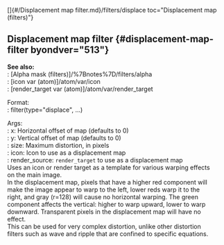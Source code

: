 []{#/Displacement map filter.md}/filters/displace toc="Displacement map (filters)"}    
## Displacement map filter {#displacement-map-filter byondver="513"}    
**See also:**    
:   [Alpha mask (filters)]/%7Bnotes%7D/filters/alpha    
:   [icon var (atom)]/atom/var/icon    
:   [render_target var (atom)]/atom/var/render_target    
<!-- -->    
Format:    
:   filter(type=\"displace\", \...)    
<!-- -->    
Args:    
:   x: Horizontal offset of map (defaults to 0)    
:   y: Vertical offset of map (defaults to 0)    
:   size: Maximum distortion, in pixels    
:   icon: Icon to use as a displacement map    
:   render_source: `render_target` to use as a displacement map    
Uses an icon or render target as a template for various warping effects    
on the main image.    
In the displacement map, pixels that have a higher red component will    
make the image appear to warp to the left, lower reds warp it to the    
right, and gray (r=128) will cause no horizontal warping. The green    
component affects the vertical: higher to warp upward, lower to warp    
downward. Transparent pixels in the displacement map will have no    
effect.    
This can be used for very complex distortion, unlike other distortion    
filters such as wave and ripple that are confined to specific equations.  